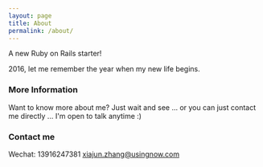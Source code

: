 ```yaml
---
layout: page
title: About
permalink: /about/
---
```


A new Ruby on Rails starter!

2016, let me remember the year when my new life begins. 

### More Information

Want to know more about me? Just wait and see ... or you can just contact me directly ... I'm open to talk anytime :)

### Contact me

Wechat: 13916247381
[xiajun.zhang@usingnow.com](mailto:xiajun.zhang@usingnow.com)